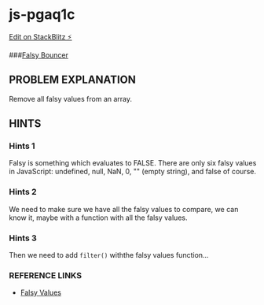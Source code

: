 # js-pgaq1c

[Edit on StackBlitz ⚡️](https://stackblitz.com/edit/js-pgaq1c)

###[Falsy Bouncer](https://www.freecodecamp.org/learn/javascript-algorithms-and-data-structures/basic-algorithm-scripting/falsy-bouncer)

## PROBLEM EXPLANATION
Remove all falsy values from an array.

## HINTS
### Hints 1
Falsy is something which evaluates to FALSE.  There are only six falsy values in JavaScript: undefined, null, NaN, 0, "" (empty string), and false of course.
### Hints 2
We need to make sure we have all the falsy values to compare, we can know it, maybe with a function with all the falsy values.
### Hints 3
Then we need to add `filter()` withthe falsy values function...

### REFERENCE LINKS
- [Falsy Values](https://guide.freecodecamp.org/javascript/falsy-values/)
